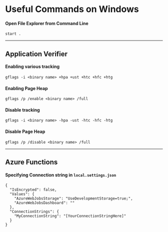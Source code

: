 # Useful Commands on Windows

#### Open File Explorer from Command Line
`start .`

------
## Application Verifier
#### Enabling various tracking
`gflags -i <binary name> +hpa +ust +htc +hfc +htg`

#### Enabling Page Heap
`gflags /p /enable <binary name> /full`

#### Disable tracking
`gflags -i <binary name> -hpa -ust -htc -hfc -htg`

#### Disable Page Heap
`gflags /p /disable <binary name> /full`

---
## Azure Functions
#### Specifying Connection string in `local.settings.json`
```
{
  "IsEncrypted": false,
  "Values": {
    "AzureWebJobsStorage": "UseDevelopmentStorage=true;",
    "AzureWebJobsDashboard": ""
  },
  "ConnectionStrings": {
    "MyConnectionString": "[YourConnectionStringHere]"
  }
}
```
